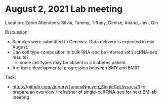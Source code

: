 August 2, 2021 Lab meeting
============
Location: Zoom
Attendees: Silvia, Tammy, Tiffany, Denise, Anand, Javi, Qin

Discussion:
- Samples were submitted to Genewiz.  Data delivery is expected in mid-August.
- Can cell type composition in bulk RNA-seq be inferred with scRNA-seq results?
    - some cell types may be absent in a diabetes patient
- Are there developmental progression between BMY and BMR?


Task:
- https://github.com/zingery/TammyNguyen_SingleCell/issues/3 to prepare an overview / refresher of single-cell RNA-seq for next BM lab meeting
